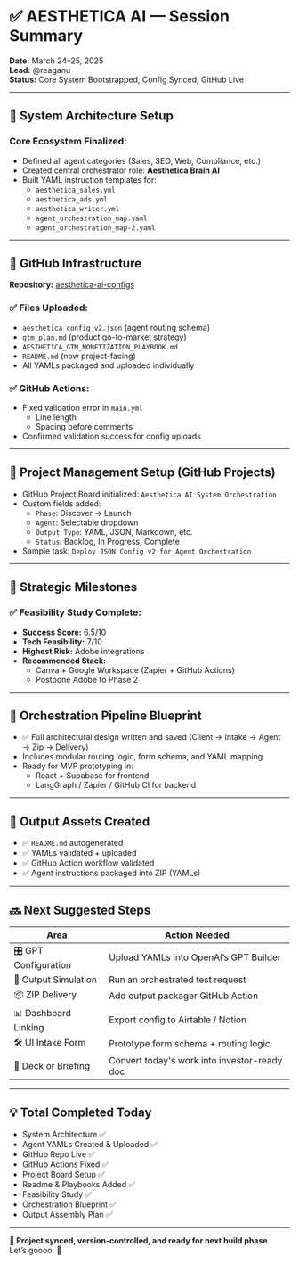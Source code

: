 # ✅ AESTHETICA AI — Session Summary  
**Date:** March 24–25, 2025  
**Lead:** @reaganu  
**Status:** Core System Bootstrapped, Config Synced, GitHub Live

---

## 🧠 System Architecture Setup

### Core Ecosystem Finalized:
- Defined all agent categories (Sales, SEO, Web, Compliance, etc.)
- Created central orchestrator role: **Aesthetica Brain AI**
- Built YAML instruction templates for:
  - `aesthetica_sales.yml`
  - `aesthetica_ads.yml`
  - `aesthetica_writer.yml`
  - `agent_orchestration_map.yaml`
  - `agent_orchestration_map-2.yaml`

---

## 📁 GitHub Infrastructure

**Repository:** [aesthetica-ai-configs](https://github.com/reaganu/aesthetica-ai-configs)

### ✅ Files Uploaded:
- `aesthetica_config_v2.json` (agent routing schema)
- `gtm_plan.md` (product go-to-market strategy)
- `AESTHETICA_GTM_MONETIZATION_PLAYBOOK.md`
- `README.md` (now project-facing)
- All YAMLs packaged and uploaded individually

### ✅ GitHub Actions:
- Fixed validation error in `main.yml`
  - Line length
  - Spacing before comments
- Confirmed validation success for config uploads

---

## 🧩 Project Management Setup (GitHub Projects)

- GitHub Project Board initialized: `Aesthetica AI System Orchestration`
- Custom fields added:
  - `Phase`: Discover → Launch
  - `Agent`: Selectable dropdown
  - `Output Type`: YAML, JSON, Markdown, etc.
  - `Status`: Backlog, In Progress, Complete
- Sample task: `Deploy JSON Config v2 for Agent Orchestration`

---

## 🧪 Strategic Milestones

### ✅ Feasibility Study Complete:
- **Success Score:** 6.5/10  
- **Tech Feasibility:** 7/10  
- **Highest Risk:** Adobe integrations
- **Recommended Stack:**
  - Canva + Google Workspace (Zapier + GitHub Actions)
  - Postpone Adobe to Phase 2

---

## 🔄 Orchestration Pipeline Blueprint

- ✅ Full architectural design written and saved (Client → Intake → Agent → Zip → Delivery)
- Includes modular routing logic, form schema, and YAML mapping
- Ready for MVP prototyping in:
  - React + Supabase for frontend
  - LangGraph / Zapier / GitHub CI for backend

---

## 🧰 Output Assets Created

- ✅ `README.md` autogenerated
- ✅ YAMLs validated + uploaded
- ✅ GitHub Action workflow validated
- ✅ Agent instructions packaged into ZIP (YAMLs)

---

## 🔜 Next Suggested Steps

| Area                   | Action Needed                         |
|------------------------|---------------------------------------|
| 🎛️  GPT Configuration    | Upload YAMLs into OpenAI’s GPT Builder |
| 🧪 Output Simulation    | Run an orchestrated test request      |
| 📦 ZIP Delivery        | Add output packager GitHub Action     |
| 📊 Dashboard Linking   | Export config to Airtable / Notion    |
| 🛠️  UI Intake Form      | Prototype form schema + routing logic |
| 📘 Deck or Briefing     | Convert today's work into investor-ready doc |

---

## 💡 Total Completed Today

- System Architecture ✅  
- Agent YAMLs Created & Uploaded ✅  
- GitHub Repo Live ✅  
- GitHub Actions Fixed ✅  
- Project Board Setup ✅  
- Readme & Playbooks Added ✅  
- Feasibility Study ✅  
- Orchestration Blueprint ✅  
- Output Assembly Plan ✅

---

**🧠 Project synced, version-controlled, and ready for next build phase.**  
Let’s goooo. 🚀
